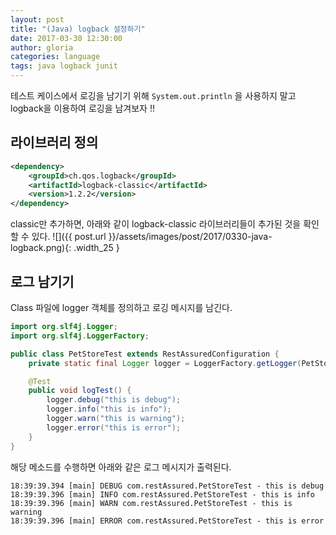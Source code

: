 ```yaml
---
layout: post
title: "(Java) logback 설정하기"
date: 2017-03-30 12:30:00
author: gloria
categories: language
tags: java logback junit
---
```


테스트 케이스에서 로깅을 남기기 위해  `System.out.println` 을 사용하지 말고 logback을 이용하여 로깅을 남겨보자 !!

## 라이브러리 정의
``` xml
<dependency>
    <groupId>ch.qos.logback</groupId>
    <artifactId>logback-classic</artifactId>
    <version>1.2.2</version>
</dependency>
```

classic만 추가하면, 아래와 같이 logback-classic 라이브러리들이 추가된 것을 확인할 수 있다.
![]({{ post.url }}/assets/images/post/2017/0330-java-logback.png){: .width_25 }

## 로그 남기기
Class 파일에 logger 객체를 정의하고 로깅 메시지를 남긴다.
```java
import org.slf4j.Logger;
import org.slf4j.LoggerFactory;

public class PetStoreTest extends RestAssuredConfiguration {
	private static final Logger logger = LoggerFactory.getLogger(PetStoreTest.class);

    @Test
    public void logTest() {
        logger.debug("this is debug");
        logger.info("this is info");
        logger.warn("this is warning");
        logger.error("this is error");
    }
}
```

해당 메소드를 수행하면 아래와 같은 로그 메시지가 출력된다.
```
18:39:39.394 [main] DEBUG com.restAssured.PetStoreTest - this is debug
18:39:39.396 [main] INFO com.restAssured.PetStoreTest - this is info
18:39:39.396 [main] WARN com.restAssured.PetStoreTest - this is warning
18:39:39.396 [main] ERROR com.restAssured.PetStoreTest - this is error
```
